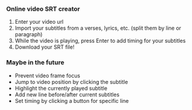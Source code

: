 ### Online video SRT creator
1. Enter your video url
2. Import your subtitles from a verses, lyrics, etc. (split them by line or paragraph)
3. While the video is playing, press Enter to add timing for your subtitles
4. Download your SRT file!

### Maybe in the future
- Prevent video frame focus
- Jump to video position by clicking the subtitle
- Highlight the currently played subtitle
- Add new line before/after current subtitles
- Set timing by clicking a button for specific line
